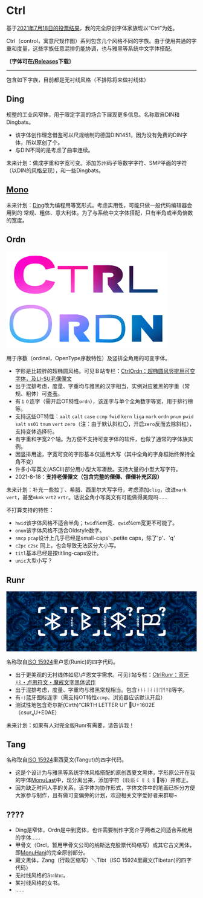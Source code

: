 # Ctrl
基于[2021年7月18日的投票结果](https://t.bilibili.com/548801038367849128?tab=2)，我的完全原创字体家族现以“Ctrl”为姓。

Ctrl（control，寓意尺规作图）系列包含几个风格不同的字族。由于使用共通的字重和度量，这些字族任意混排仍能协调，也与雅黑等系统中文字体搭配。

**〔字体可在[/Releases](https://github.com/MY1L/Ctrl/releases)下载〕**

----

包含如下字族，目前都是无衬线风格（不排除将来做衬线体）

## Ding
规整的工业风窄体，用于限定字高的场合下展现更多信息。名称取自DIN和Dingbats。
- 该字体创作理念借鉴可以尺规绘制的德国DIN1451，因为没有免费的DIN字体，所以原创了个。
- 与DIN不同的是考虑了曲率连续。

未来计划：做成字重和字宽可变。添加苏州码子等数字字符、SMP平面的字符（以DIN的风格呈现），和一些Dingbats。

## [Mono](https://github.com/MY1L/Ctrl/blob/main/abbr.md)
未来计划：[Ding](#ding)改为编程用等宽形式。考虑实用性，可能只做一般代码编辑器会用到的 常规、粗体、意大利体。为了与系统中文字体搭配，只有半角或半角倍数的宽度。

## Ordn
![Ordn.gif](res/Ordn.gif)

用于序数（ordinal，OpenType序数特性）及竖排全角用的可变字体。
- 字形是比较胖的超椭圆风格。可见Ｂ站专栏：[CtrlOrdn：超椭圆风竖排用可变字体，及ꓡꓲ-ꓢꓴ老傈僳文](https://www.bilibili.com/read/cv12807979)
- 出于混排考虑，度量、字重均与雅黑的汉字相当，实例对应雅黑的字重（常规、粗体）可[查表](https://github.com/MY1L/Ctrl/blob/main/abbr.md)。
- 有`１０`连字（需开启OT特性`ordn`），该连字与单个全角数字等宽，用于排行榜等。
- 支持这些OT特性：`aalt` `calt` `case` `ccmp` `fwid` `kern` `liga` `mark` `ordn` `pnum` `pwid` `salt` `ss01` `tnum` `vert` `zero`（注：由于默认斜杠〇，开启`zero`反而去除斜杠），支持变体选择符。
- 有字重和字宽2个轴。为方便不支持可变字体的软件，也做了通常的字体族实例。
- 因竖排用途，字宽可变的字形基本仅适用大写（其中全角的字身框始终保持全角不变）
- 许多小写英文(ASCII)部分用小型大写凑数。支持大量的小型大写字符。
- 2021-8-18：**支持老傈僳文（包含完整的傈僳、傈僳补充区段）**

未来计划：补充一些拉丁、希腊、西里尔大写字母，考虑添加`clig`，改进`mark` `vert`，甚至`mkmk` `vrt2` `vrtr`。话说全角小写英文有可能做得美观吗……

不打算支持的特性：
- `hwid`该字体风格不适合半角；`twid`⅓em宽、`qwid`¼em宽更不可能了。
- `onum`该字体风格不适合Oldstyle数字。
- `smcp` `pcap`设计上几乎已经是small-caps＼petite caps，除了'p'、'q'
- `c2pc` `c2sc` 同上，也会导致无法区分大小写。
- `titl`基本已经是按titling-caps设计。
- `unic`大型小写？

## Runr
![Runr.png](res/Runr.png)

名称取自[ISO 15924](https://github.com/MY1L/Unicode/tree/main/abbr)里卢恩(Runic)的四字代码。
- 出于更美观的无衬线体如尼\卢恩文字需求。可见ᛒ站专栏：[CtrlRunr：蓝牙ᚼᛒ・卢恩符文・魔戒文字黑体试作](https://www.bilibili.com/read/cv12886437)
- 出于混排考虑，度量、字重均与雅黑常规相当。包含ᚼᚾᚿᛁᛅᛆᛒᛖᛗᛡᛥ等字。
- 有`ᚼᛒ`蓝牙图标连字（需支持OT特性`ccmp`，浏览器应该默认开启）
- 测试性地包含奇尔斯(Cirth)“CIRTH LETTER UI”	𖀮U+1602E（csurU+E0AE）

未来计划：如果有人对完全版Runr有需要，请告诉我！

## Tang
名称取自[ISO 15924](https://github.com/MY1L/Unicode/tree/main/abbr)里西夏文(Tangut)的四字代码。
- 这是个设计为与雅黑等系统字体风格搭配的原创西夏文黑体，字形原公开在我的字体[MonuLast](https://github.com/MY1L/Unicode)中，现分离出来，添加字符（𗄴𗼇𘠈𘠐𘢌𘤩𘴀等）并修正。
- 因为缺乏时间人手的关系，该字体为协作形式，字体文件中的笔画已拆分方便大家参与制作，且有做可变偏旁的计划，欢迎相关文字爱好者来群聊~

## ????
- Ding是窄体，Ordn是中到宽体，也许需要制作字宽介乎两者之间适合系统用的字体……
- 甲骨文（Orcl，暂用甲骨文公司的纳斯达克股票代码缩写）或其它古文黑体，即[MonuHani](https://github.com/MY1L/Unicode/releases)的完全原创部分。
- 藏文黑体，Zang（行政区缩写）＼Tibt（ISO 15924里藏文(Tibetan)的四字代码）
- 无衬线风格的𝔉𝔯𝔞𝔨𝔱𝔲𝔯。
- 某衬线风格的女书。
- ……